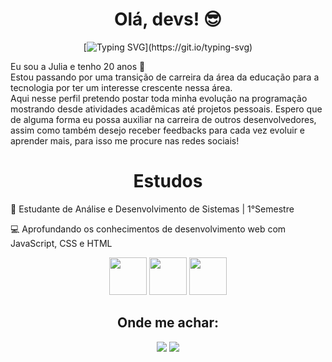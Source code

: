 <div align='center'>
<h1>Olá, devs! 😎</h1>
</div>

<div align='center'>

[![Typing SVG](https://readme-typing-svg.herokuapp.com?font=Fira+Code&pause=1000&color=FFFEFD&width=435&lines=Sejam+bem+vindos+ao+meu+Github!)](https://git.io/typing-svg)

</div>

  <p>Eu sou a Julia e tenho 20 anos 🤍 <br> Estou passando por uma transição de carreira da área da educação para a tecnologia por ter um interesse crescente nessa área. <br>Aqui nesse perfil pretendo postar toda minha evolução na programação mostrando desde atividades acadêmicas até projetos pessoais. Espero que de alguma forma eu possa auxiliar na carreira de outros desenvolvedores, assim como também desejo receber feedbacks para cada vez evoluir e aprender mais, para isso me procure nas redes sociais!
</p>

<div align='center'>
          <h1>Estudos</h1>
</div>

<p>🚀 Estudante de Análise e Desenvolvimento de Sistemas | 1°Semestre

💻 Aprofundando os conhecimentos de desenvolvimento web com JavaScript, CSS e HTML</p>
          
<div align='center'>
           <img src="https://cdn.jsdelivr.net/gh/devicons/devicon@latest/icons/javascript/javascript-plain.svg" width="60" height="60"/>
           <img src="https://cdn.jsdelivr.net/gh/devicons/devicon@latest/icons/html5/html5-plain.svg" width="60" height="60"/>
           <img src="https://cdn.jsdelivr.net/gh/devicons/devicon@latest/icons/css3/css3-plain.svg" heigth="60" width="60"/>
</div>



<div align='center'>
          <h2>Onde me achar:</h2>
<a href="https://www.linkedin.com/in/julia-macedo-juhmsz" target="_blank"><img loading="lazy" src="https://img.shields.io/badge/-LinkedIn-%230077B5?style=for-the-badge&logo=linkedin&logoColor=white" target="_blank"></a>
<a href="https://instagram.com/juhmsz" target="_blank"><img loading="lazy" src="https://img.shields.io/badge/-Instagram-%23E4405F?style=for-the-badge&logo=instagram&logoColor=white" target="_blank"></a>
          
</div>
     

